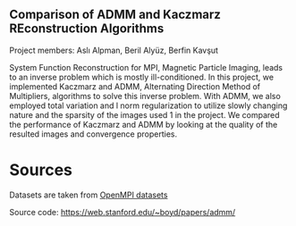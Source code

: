 ## Comparison of ADMM and Kaczmarz REconstruction Algorithms 

Project members: Aslı Alpman, Beril Alyüz, Berfin Kavşut

System Function Reconstruction for MPI, Magnetic Particle Imaging, leads to an inverse problem which is
mostly ill-conditioned. In this project, we implemented Kaczmarz and ADMM, Alternating Direction
Method of Multipliers, algorithms to solve this inverse problem. With ADMM, we also employed total
variation and l norm regularization to utilize slowly changing nature and the sparsity of the images used 1
in the project. We compared the performance of Kaczmarz and ADMM by looking at the quality of the
resulted images and convergence properties.

# Sources
Datasets are taken from [OpenMPI datasets](https://magneticparticleimaging.github.io/OpenMPIData.jl/latest/index.html)

Source code: https://web.stanford.edu/~boyd/papers/admm/
